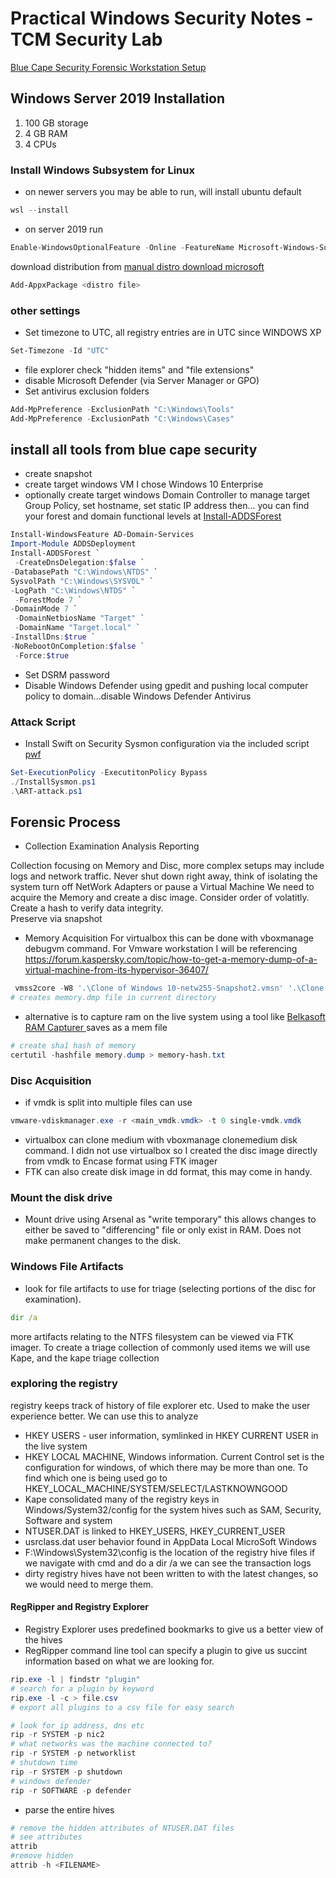 # Practical Windows Security Notes -TCM Security Lab

[ Blue Cape Security Forensic Workstation Setup ](https://bluecapesecurity.com/build-your-forensic-workstation/)

## Windows Server 2019 Installation
1. 100 GB storage
2. 4 GB RAM
3. 4 CPUs

### Install Windows Subsystem for Linux

- on newer servers you may be able to run, will install ubuntu default
```powershell
wsl --install
```
- on server 2019 run 

```powershell
Enable-WindowsOptionalFeature -Online -FeatureName Microsoft-Windows-Subsystem-Linux
```
download distribution from [ manual distro download microsoft ](https://docs.microsoft.com/en-us/windows/wsl/install-manual#downloading-distributions)

```powershell
Add-AppxPackage <distro file>
```
### other settings
- Set timezone to UTC, all registry entries are in UTC since WINDOWS XP
```powershell
Set-Timezone -Id "UTC"
```
- file explorer check "hidden items" and "file extensions"
- disable Microsoft Defender (via Server Manager or GPO)
- Set antivirus exclusion folders
```powershell
Add-MpPreference -ExclusionPath "C:\Windows\Tools"
Add-MpPreference -ExclusionPath "C:\Windows\Cases"
```
## install all tools from blue cape security
- create snapshot
- create target windows VM I chose Windows 10 Enterprise
- optionally create target windows Domain Controller to manage target Group Policy, set hostname, set static IP address then...
  you can find your forest and domain functional levels at [ Install-ADDSForest ](https://learn.microsoft.com/en-us/powershell/module/addsdeployment/install-addsforest?view=windowsserver2022-ps)
```powershell
Install-WindowsFeature AD-Domain-Services
Import-Module ADDSDeployment
Install-ADDSForest `
 -CreateDnsDelegation:$false `
-DatabasePath "C:\Windows\NTDS" `
SysvolPath "C:\Windows\SYSVOL" `
-LogPath "C:\Windows\NTDS" `
 -ForestMode 7 `
-DomainMode 7 `
 -DomainNetbiosName "Target" `
 -DomainName "Target.local" `
-InstallDns:$true `
-NoRebootOnCompletion:$false `
 -Force:$true
```
- Set DSRM password
- Disable Windows Defender using gpedit and pushing local computer policy to domain...disable Windows Defender Antivirus

### Attack Script
- Install Swift on Security Sysmon configuration via the included script
[ pwf ](https://github.com/bluecapesecurity/PWF)
``` powershell
Set-ExecutionPolicy -ExecutitonPolicy Bypass
./InstallSysmon.ps1
.\ART-attack.ps1

```
## Forensic Process
- Collection Examination Analysis Reporting
  
Collection focusing on Memory and Disc, more complex setups may include logs and network traffic.  Never shut down right away, think of isolating the system turn off NetWork Adapters or pause a Virtual Machine
We need to acquire the Memory and create a disc image. Consider order of volatitly. Create a hash to verify data integrity.  
Preserve via snapshot 
- Memory Acquisition
  For virtualbox this can be done with vboxmanage debugvm command.  For Vmware workstation I will be referencing [ https://forum.kaspersky.com/topic/how-to-get-a-memory-dump-of-a-virtual-machine-from-its-hypervisor-36407/ ](https://forum.kaspersky.com/topic/how-to-get-a-memory-dump-of-a-virtual-machine-from-its-hypervisor-36407/)
```powershell
 vmss2core -W8 '.\Clone of Windows 10-netw255-Snapshot2.vmsn' '.\Clone of Windows 10-netw255-Snapshot2.vmem'
# creates memory.dmp file in current directory 
```
- alternative is to capture ram on the live system using a tool like [ Belkasoft RAM Capturer ](https://belkasoft.com/ram-capturer) saves as a mem file
```powershell
# create sha1 hash of memory
certutil -hashfile memory.dump > memory-hash.txt
```
### Disc Acquisition
- if vmdk is split into multiple files can use 
```powershell
vmware-vdiskmanager.exe -r <main_vmdk.vmdk> -t 0 single-vmdk.vmdk
```
- virtualbox can clone medium with vboxmanage clonemedium disk command.  I didn not use virtualbox so I created the disc image directly from vmdk to Encase format using FTK imager
- FTK can also create disk image in dd format, this may come in handy.
### Mount the disk drive
- Mount drive using Arsenal as "write temporary" this allows changes to either be saved to "differencing" file or only exist in RAM.  Does not make permanent changes to the disk.  
### Windows File Artifacts
- look for file artifacts to use for triage (selecting portions of the disc for examination).
```cmd
dir /a
```
more artifacts relating to the NTFS filesystem can be viewed via FTK imager.  To create a triage collection of commonly used items we will use Kape, and the kape triage collection

### exploring the registry
registry keeps track of history of file explorer etc.  Used to make the user experience better.  We can use this to analyze 
- HKEY USERS - user information, symlinked in HKEY CURRENT USER in the live system
- HKEY LOCAL MACHINE, Windows information.  Current Control set is the configuration for windows, of which there may be more than one. To find which one is being used go to HKEY_LOCAL_MACHINE/SYSTEM/SELECT/LASTKNOWNGOOD
- Kape consolidated many of the registry keys in Windows/System32/config for the system hives such as SAM, Security, Software and system
- NTUSER.DAT is linked to HKEY_USERS, HKEY_CURRENT_USER
- usrclass.dat user behavior found in AppData Local MicroSoft Windows
- F:\Windows\System32\config is the location of the registry hive files if we navigate with cmd and do a dir /a we can see the transaction logs
- dirty registry hives have not been written to with the latest changes, so we would need to merge them.
#### RegRipper and Registry Explorer
- Registry Explorer uses predefined bookmarks to give us a better view of the hives
- RegRipper command line tool can specify a plugin to give us succint information based on what we are looking for.
```powershell
rip.exe -l | findstr "plugin"
# search for a plugin by keyword
rip.exe -l -c > file.csv
# export all plugins to a csv file for easy search
```
```powershell
# look for ip address, dns etc
rip -r SYSTEM -p nic2
# what networks was the machine connected to?
rip -r SYSTEM -p networklist
# shutdown time
rip -r SYSTEM -p shutdown
# windows defender
rip -r SOFTWARE -p defender
```
- parse the entire hives
```powershell
# remove the hidden attributes of NTUSER.DAT files
# see attributes
attrib
#remove hidden
attrib -h <FILENAME>
```

